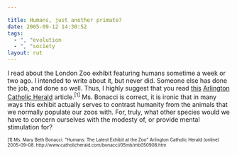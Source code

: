 ```yaml
---

title: Humans, just another primate?
date: 2005-09-12 14:30:52
tags:
  - ", "evolution
  - ", "society
layout: rut
---
```


<p>I read about the London Zoo exhibit featuring humans sometime a week or two ago.  I intended to write about it, but never did.  Someone else has done the job, and done so well.  Thus, I highly suggest that you read <a href="http://www.catholicherald.com/bonacci/05mb/mb050908.htm">this</a> <a href="http://www.catholicherald.com/">Arlington Catholic Herald</a> article.<sup>[1]</sup> Ms. Bonacci is correct, it is ironic that in many ways this exhibit actually serves to contrast humanity from the animals that we normally populate our zoos with. For, truly, what other species would we have to concern ourselves with the modesty of, or provide mental stimulation for?</p>  <font size="-2"> [1] Ms. Mary Beth Bonacci. "Humans: The Latest Exhibit at the Zoo" Arlington Catholic Herald (online) 2005-09-08. http://www.catholicherald.com/bonacci/05mb/mb050908.htm </font>

